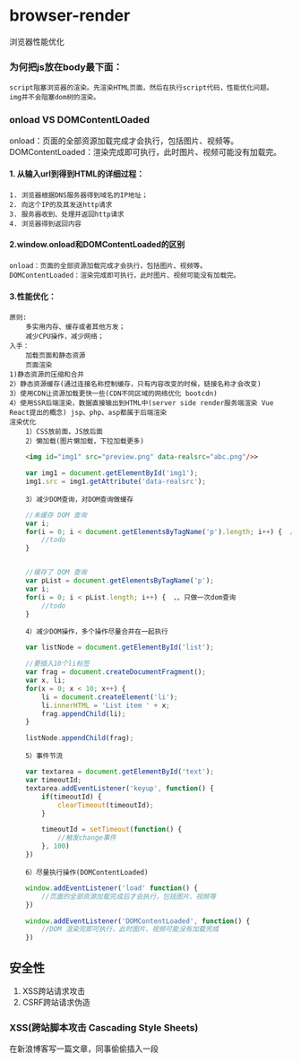 # browser-render
浏览器性能优化
### 为何把js放在body最下面：
    script阻塞浏览器的渲染。先渲染HTML页面，然后在执行script代码，性能优化问题。
    img并不会阻塞dom树的渲染。
### onload VS DOMContentLOaded  
onload：页面的全部资源加载完成才会执行，包括图片、视频等。  
DOMContentLoaded：渲染完成即可执行，此时图片、视频可能没有加载完。  
#### 1. 从输入url到得到HTML的详细过程：
    1. 浏览器根据DNS服务器得到域名的IP地址；  
    2. 向这个IP的及其发送http请求   
    3. 服务器收到、处理并返回http请求  
    4. 浏览器得到返回内容
#### 2.window.onload和DOMContentLoaded的区别
    onload：页面的全部资源加载完成才会执行，包括图片、视频等。
    DOMContentLoaded：渲染完成即可执行，此时图片、视频可能没有加载完。
#### 3.性能优化：
    原则:  
        多实用内存、缓存或者其他方发；   
        减少CPU操作，减少网络；
    入手：
        加载页面和静态资源   
        页面渲染  
    1)静态资源的压缩和合并  
    2）静态资源缓存(通过连接名称控制缓存，只有内容改变的时候，链接名称才会改变)   
    3）使用CDN让资源加载更快一些(CDN不同区域的网络优化 bootcdn)   
    4）使用SSR后端渲染，数据直接输出到HTML中(server side render服务端渲染 Vue React提出的概念) jsp、php、asp都属于后端渲染   
    渲染优化    
        1）CSS放前面，JS放后面    
        2）懒加载(图片懒加载，下拉加载更多)
```html
    <img id="img1" src="preview.png" data-realsrc="abc.png"/>>
```   
```javascript
    var img1 = document.getElementById('img1');
    img1.src = img1.getAttribute('data-realsrc');
```    
        3）减少DOM查询，对DOM查询做缓存   
```javascript
    //未缓存 DOM 查询
    var i; 
    for(i = 0; i < document.getElementsByTagName('p').length; i++) {  //做十次dom查询
        //todo
    }


    //缓存了 DOM 查询  
    var pList = document.getElementsByTagName('p');
    var i;
    for(i = 0; i < pList.length; i++) {  、、只做一次dom查询
        //todo
    }
```   
        4）减少DOM操作，多个操作尽量合并在一起执行   
```javascript
    var listNode = document.getElementById('list');

    //要插入10个li标签
    var frag = document.createDocumentFragment();
    var x, li;
    for(x = 0; x < 10; x++) {
        li = document.createElement('li');
        li.innerHTML = 'List item ' + x;
        frag.appendChild(li); 
    }

    listNode.appendChild(frag);
```   
        5）事件节流
```javascript
    var textarea = document.getElementById('text');
    var timeoutId;
    textarea.addEventListener('keyup', function() {
        if(timeoutId) {
            clearTimeout(timeoutId);
        }

        timeoutId = setTimeout(function() {
            //触发change事件
        }, 100)
    })
```    
        6）尽量执行操作(DOMContentLoaded)    
```javascript
    window.addEventListener('load' function() {
        //页面的全部资源加载完成后才会执行，包括图片、视频等
    })

    window.addEventListener('DOMContentLoaded', function() {
        //DOM 渲染完即可执行，此时图片、视频可能没有加载完成
    })
```  
## 安全性
1. XSS跨站请求攻击  
2. CSRF跨站请求伪造  
### XSS(跨站脚本攻击 Cascading Style Sheets)   
在新浪博客写一篇文章，同事偷偷插入一段<script>   
攻击代码中，获取cookie，发送自己的服务器
发布博客，有人查看博客内容   
会把查看者的cookie发送到攻击者的服务器
### 预防
前端替换关键字，例如替换为<为&lt;>为&gt;
后端替换
### CSRF(Cross-site request forgery)  
你已登录一个购物网站，正在浏览商品   
改网站付费链接是xxx.com/pay?id=100但是没有任何验证  
然后你收到一个邮件，隐藏着<img src=xxx.xom/>pay?id=100>  
你查看邮件的时候，就已经悄悄地付费购买了。
### 解决方案：
增加验证流程，如输入指纹，密码，短信验证。